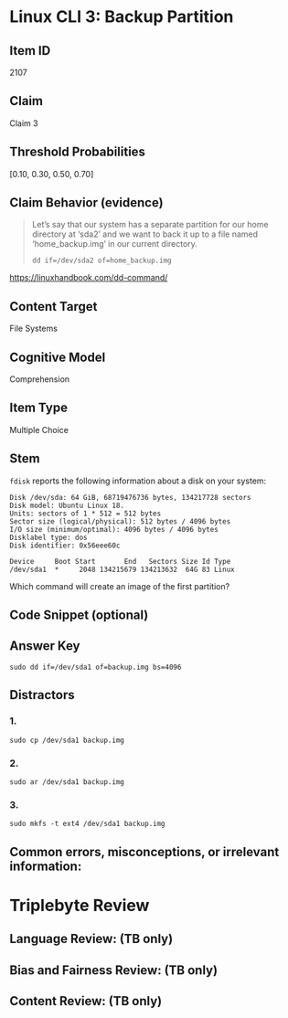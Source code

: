 # Linux CLI 3: Backup Partition

## Item ID
2107

## Claim
Claim 3

## Threshold Probabilities
[0.10, 0.30, 0.50, 0.70]

## Claim Behavior (evidence)
> Let’s say that our system has a separate partition for our home directory at ‘sda2’ and we want to back it up to a file named ‘home_backup.img’ in our current directory.
>
>     dd if=/dev/sda2 of=home_backup.img

https://linuxhandbook.com/dd-command/

## Content Target
File Systems

## Cognitive Model
Comprehension

## Item Type
Multiple Choice

## Stem
`fdisk` reports the following information about a disk on your system:

```
Disk /dev/sda: 64 GiB, 68719476736 bytes, 134217728 sectors
Disk model: Ubuntu Linux 18.
Units: sectors of 1 * 512 = 512 bytes
Sector size (logical/physical): 512 bytes / 4096 bytes
I/O size (minimum/optimal): 4096 bytes / 4096 bytes
Disklabel type: dos
Disk identifier: 0x56eee60c

Device     Boot Start       End   Sectors Size Id Type
/dev/sda1  *     2048 134215679 134213632  64G 83 Linux
```

Which command will create an image of the first partition?

## Code Snippet (optional)

## Answer Key
```
sudo dd if=/dev/sda1 of=backup.img bs=4096
```

## Distractors
### 1.
```
sudo cp /dev/sda1 backup.img
```

### 2.
```
sudo ar /dev/sda1 backup.img
```

### 3.
```
sudo mkfs -t ext4 /dev/sda1 backup.img
```

## Common errors, misconceptions, or irrelevant information:

# Triplebyte Review

## Language Review: (TB only)

## Bias and Fairness Review: (TB only)

## Content Review: (TB only)
